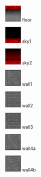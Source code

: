 ![Floor](https://github.com/jedi58/gakido/blob/master/assets/gfx/floor.png)
floor

![sky1](https://github.com/jedi58/gakido/blob/master/assets/gfx/sky1.png)
sky1

![sky2](https://github.com/jedi58/gakido/blob/master/assets/gfx/sky2.png)
sky2

![wall1](https://github.com/jedi58/gakido/blob/master/assets/gfx/wall1.png)
wall1

![wall2](https://github.com/jedi58/gakido/blob/master/assets/gfx/wall2.png)
wall2

![wall3](https://github.com/jedi58/gakido/blob/master/assets/gfx/wall3.png)
wall3

![wall4a](https://github.com/jedi58/gakido/blob/master/assets/gfx/wall4a.png)
wall4a

![wall4b](https://github.com/jedi58/gakido/blob/master/assets/gfx/wall4b.png)
wall4b
